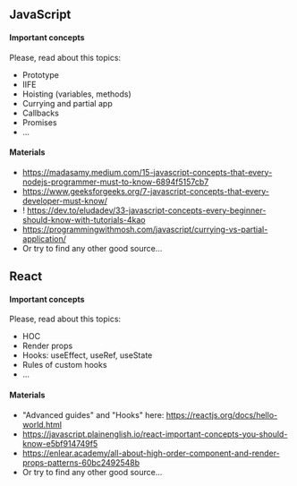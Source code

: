 ## JavaScript

#### Important concepts

Please, read about this topics:

- Prototype
- IIFE
- Hoisting (variables, methods)
- Currying and partial app
- Callbacks
- Promises
- ...

#### Materials

- <https://madasamy.medium.com/15-javascript-concepts-that-every-nodejs-programmer-must-to-know-6894f5157cb7>
- <https://www.geeksforgeeks.org/7-javascript-concepts-that-every-developer-must-know/>
- ! <https://dev.to/eludadev/33-javascript-concepts-every-beginner-should-know-with-tutorials-4kao>
- <https://programmingwithmosh.com/javascript/currying-vs-partial-application/>
- Or try to find any other good source...

## React

#### Important concepts

Please, read about this topics:

- HOC
- Render props
- Hooks: useEffect, useRef, useState
- Rules of custom hooks
- ...

#### Materials

- "Advanced guides" and "Hooks" here: <https://reactjs.org/docs/hello-world.html>
- <https://javascript.plainenglish.io/react-important-concepts-you-should-know-e5bf914749f5>
- <https://enlear.academy/all-about-high-order-component-and-render-props-patterns-60bc2492548b>
- Or try to find any other good source...
